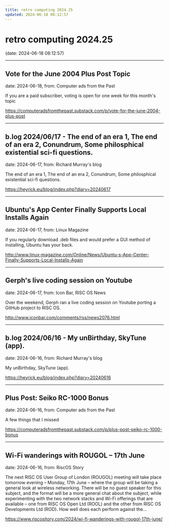 ```yaml
---
title: retro computing 2024.25
updated: 2024-06-18 08:12:57
---
```


# retro computing 2024.25

(date: 2024-06-18 08:12:57)

---

## Vote for the June 2004 Plus Post Topic

date: 2024-06-18, from: Computer ads from the Past

If you are a paid subscriber, voting is open for one week for this month's topic 

<https://computeradsfromthepast.substack.com/p/vote-for-the-june-2004-plus-post>

---

## b.log 2024/06/17 - The end of an era 1, The end of an era 2, Conundrum, Some philosphical existential sci-fi questions.

date: 2024-06-17, from: Richard Murray's blog

The end of an era 1, The end of an era 2, Conundrum, Some philosphical existential sci-fi questions. 

<https://heyrick.eu/blog/index.php?diary=20240617>

---

## Ubuntu's App Center Finally Supports Local Installs Again

date: 2024-06-17, from: Linux Magazine

<p>If you regularly download .deb files and would prefer a GUI method of installing, Ubuntu has your back.</p> 

<http://www.linux-magazine.com/Online/News/Ubuntu-s-App-Center-Finally-Supports-Local-Installs-Again>

---

## Gerph's live coding session on Youtube

date: 2024-06-17, from: Icon Bar, RISC OS News

Over the weekend, Gerph ran a live coding session on Youtube porting a GitHub project to RISC OS. 

<http://www.iconbar.com/comments/rss/news2076.html>

---

## b.log 2024/06/16 - My unBirthday, SkyTune (app).

date: 2024-06-16, from: Richard Murray's blog

My unBirthday, SkyTune (app). 

<https://heyrick.eu/blog/index.php?diary=20240616>

---

## Plus Post: Seiko RC-1000 Bonus

date: 2024-06-16, from: Computer ads from the Past

A few things that I missed 

<https://computeradsfromthepast.substack.com/p/plus-post-seiko-rc-1000-bonus>

---

## Wi-Fi wanderings with ROUGOL – 17th June

date: 2024-06-16, from: RiscOS Story

The next RISC OS User Group of London (ROUGOL) meeting will take place tomorrow evening &#8211; Monday, 17th June &#8211; where the group will be taking a general look at wireless networking. There will be no guest speaker for this subject, and the format will be a more general chat about the subject, while experimenting with the two network stacks and Wi-Fi offerings that are available &#8211; one from RISC OS Open Ltd (ROOL) and the other from RISC OS Developments Ltd (ROD). How well does each perform against the&#8230; 

<https://www.riscository.com/2024/wi-fi-wanderings-with-rougol-17th-june/>

